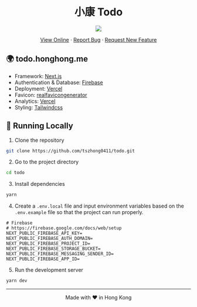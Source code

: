 <h1 align="center">
 小康 Todo
</h1>

<p align="center">
  <img src="https://socialify.git.ci/tszhong0411/todo/image?font=Inter&forks=1&issues=1&logo=https://honghong.me/static/images/projects/todo/logo.png&name=1&owner=1&pattern=Diagonal%20Stripes&pulls=1&stargazers=1&theme=Dark">
</p>

<p align="center">
    <a href="https://todo.honghong.me" target="blank">View Online</a>
    ·
    <a href="https://github.com/tszhong0411/todo/issues/new/choose">Report Bug</a>
    ·
    <a href="https://github.com/tszhong0411/todo/issues/new/choose">Request New Feature</a>
</p>

## 🌍 todo.honghong.me

- Framework: [Next.js](https://nextjs.org/)
- Authentication & Database: [Firebase](https://firebase.google.com/)
- Deployment: [Vercel](https://vercel.com)
- Favicon: [realfavicongenerator](https://realfavicongenerator.net/)
- Analytics: [Vercel](https://vercel.com/)
- Styling: [Tailwindcss](https://tailwindcss.com)

## 👋 Running Locally

1. Clone the repository

```sh
git clone https://github.com/tszhong0411/todo.git
```

2. Go to the project directory

```sh
cd todo
```

3. Install dependencies

```sh
yarn
```

4. Create a `.env.local` file and input environment variables based on the `.env.example` file so that the project can run properly.

```
# Firebase
# https://firebase.google.com/docs/web/setup
NEXT_PUBLIC_FIREBASE_API_KEY=
NEXT_PUBLIC_FIREBASE_AUTH_DOMAIN=
NEXT_PUBLIC_FIREBASE_PROJECT_ID=
NEXT_PUBLIC_FIREBASE_STORAGE_BUCKET=
NEXT_PUBLIC_FIREBASE_MESSAGING_SENDER_ID=
NEXT_PUBLIC_FIREBASE_APP_ID=
```

5. Run the development server

```sh
yarn dev
```

<hr>
<p align="center">
Made with ❤️ in Hong Kong
</p>
